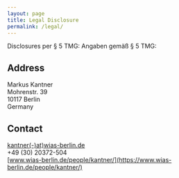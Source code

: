 ```yaml
---
layout: page
title: Legal Disclosure
permalink: /legal/
---
```


<style type="text/css">
	td {
		vertical-align: top;
	}
</style>


Disclosures per § 5 TMG:
Angaben gemäß § 5 TMG:

## Address
Markus Kantner<br />
Mohrenstr. 39<br />
10117 Berlin<br />
Germany

## Contact
[kantner(-)at)wias-berlin.de](mailto:kantner-at-wias-berlin.de)<br />
+49 (30) 20372-504<br />
[www.wias-berlin.de/people/kantner/](https://www.wias-berlin.de/people/kantner/)